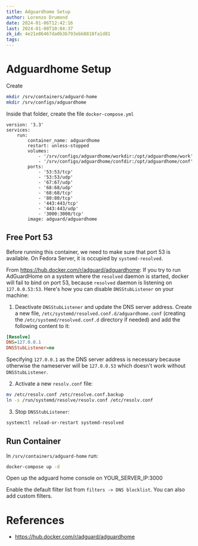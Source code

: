 ```yaml
---
title: Adguardhome Setup
author: Lorenzo Drumond
date: 2024-01-06T12:42:16
last: 2024-01-08T10:04:37
zk_id: 4e21e86467da0b3b793ebb8818fa1d81
tags: 
---
```



# Adguardhome Setup
Create
```bash
mkdir /srv/containers/adguard-home
mkdir /srv/configs/adguardhome
```

Inside that folder, create the file `docker-compose.yml`
```docker-compose
version: '3.3'
services:
    run:
        container_name: adguardhome
        restart: unless-stopped
        volumes:
            - '/srv/configs/adguardhome/workdir:/opt/adguardhome/work'
            - '/srv/configs/adguardhome/confdir:/opt/adguardhome/conf'
        ports:
            - '53:53/tcp'
            - '53:53/udp'
            - '67:67/udp'
            - '68:68/udp'
            - '68:68/tcp'
            - '80:80/tcp'
            - '443:443/tcp'
            - '443:443/udp'
            - '3000:3000/tcp'
        image: adguard/adguardhome
```

## Free Port 53
Before running this container, we need to make sure that port 53 is available. On Fedora Server, it is occupied by `systemd-resolved`.

From https://hub.docker.com/r/adguard/adguardhome:
If you try to run AdGuardHome on a system where the `resolved` daemon is started, docker will fail to bind on port 53, because `resolved` daemon is listening on `127.0.0.53:53`. Here's how you can disable `DNSStubListener` on your machine:
1. Deactivate `DNSStubListener` and update the DNS server address. Create a new file, `/etc/systemd/resolved.conf.d/adguardhome.conf` (creating the `/etc/systemd/resolved.conf.d` directory if needed) and add the following content to it:
```ini
[Resolve]
DNS=127.0.0.1
DNSStubListener=no
```
Specifying `127.0.0.1` as the DNS server address is necessary because otherwise the nameserver will be `127.0.0.53` which doesn't work without `DNSStubListener`.

2. Activate a new `resolv.conf` file:
```bash
mv /etc/resolv.conf /etc/resolve.conf.backup
ln -s /run/systemd/resolve/resolv.conf /etc/resolv.conf
```

3. Stop `DNSStubListener`:
```bash
systemctl reload-or-restart systemd-resolved
```

## Run Container
In `/srv/containers/adguard-home` run:
```bash
docker-compose up -d
```

Open up the adguard home console on YOUR_SERVER_IP:3000

Enable the default filter list from `filters -> DNS blocklist`. You can also add custom filters.

# References
- https://hub.docker.com/r/adguard/adguardhome
